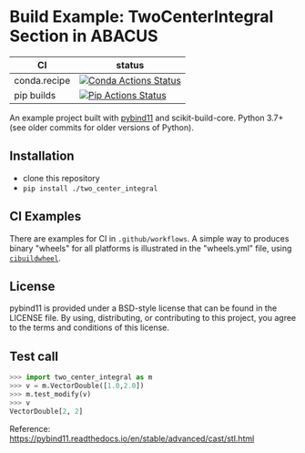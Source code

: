 Build Example: TwoCenterIntegral Section in ABACUS
==============


|      CI              | status |
|----------------------|--------|
| conda.recipe         | [![Conda Actions Status][actions-conda-badge]][actions-conda-link] |
| pip builds           | [![Pip Actions Status][actions-pip-badge]][actions-pip-link] |



An example project built with [pybind11](https://github.com/pybind/pybind11)
and scikit-build-core. Python 3.7+ (see older commits for older versions of
Python).

[actions-badge]:           https://github.com/jieli-matrix/two_center_integral/workflows/Tests/badge.svg
[actions-conda-link]:      https://github.com/jieli-matrix/two_center_integral/actions?query=workflow%3AConda
[actions-conda-badge]:     https://github.com/jieli-matrix/two_center_integral/workflows/Conda/badge.svg
[actions-pip-link]:        https://github.com/jieli-matrix/two_center_integral/actions?query=workflow%3APip
[actions-pip-badge]:       https://github.com/jieli-matrix/two_center_integral/workflows/Pip/badge.svg
[actions-wheels-link]:     https://github.com/jieli-matrix/two_center_integral/actions?query=workflow%3AWheels
[actions-wheels-badge]:    https://github.com/jieli-matrix/two_center_integral/workflows/Wheels/badge.svg


Installation
------------

- clone this repository
- `pip install ./two_center_integral`


CI Examples
-----------

There are examples for CI in `.github/workflows`. A simple way to produces
binary "wheels" for all platforms is illustrated in the "wheels.yml" file,
using [`cibuildwheel`][].

License
-------

pybind11 is provided under a BSD-style license that can be found in the LICENSE
file. By using, distributing, or contributing to this project, you agree to the
terms and conditions of this license.

Test call
---------

```python
>>> import two_center_integral as m
>>> v = m.VectorDouble([1.0,2.0])
>>> m.test_modify(v)
>>> v
VectorDouble[2, 2]
```

Reference: https://pybind11.readthedocs.io/en/stable/advanced/cast/stl.html

[`cibuildwheel`]:          https://cibuildwheel.readthedocs.io
